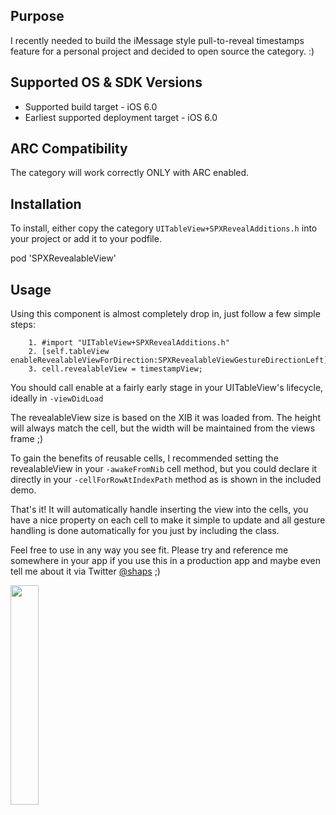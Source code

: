 Purpose
--------------

I recently needed to build the iMessage style pull-to-reveal timestamps feature for a personal project and decided to open source the category. :)


Supported OS & SDK Versions
-----------------------------

* Supported build target - iOS 6.0
* Earliest supported deployment target - iOS 6.0


ARC Compatibility
------------------

The category will work correctly ONLY with ARC enabled.


Installation
--------------

To install, either copy the category `UITableView+SPXRevealAdditions.h` into your project or add it to your podfile.

pod 'SPXRevealableView'


Usage
-------

Using this component is almost completely drop in, just follow a few simple steps:

		1. #import "UITableView+SPXRevealAdditions.h"
		2. [self.tableView enableRevealableViewForDirection:SPXRevealableViewGestureDirectionLeft];
		3. cell.revealableView = timestampView;
		
You should call enable at a fairly early stage in your UITableView's lifecycle, ideally in `-viewDidLoad`

The revealableView size is based on the XIB it was loaded from. The height will always match the cell, but the width will be maintained from the views frame ;)

To gain the benefits of reusable cells, I recommended setting the revealableView in your `-awakeFromNib` cell method, but you could declare it directly in your `-cellForRowAtIndexPath` method as is shown in the included demo.

That's it! It will automatically handle inserting the view into the cells, you have a nice property on each cell to make it simple to update and all gesture handling is done automatically for you just by including the class.


Feel free to use in any way you see fit. Please try and reference me somewhere in your app if you use this in a production app and maybe even tell me about it via Twitter [@shaps](http://twitter.com/shaps) ;)


<img src="http://shaps.me/downloads/iMessageStyleReveal.jpg" style="width: 30%;">